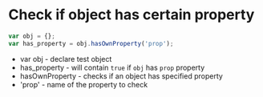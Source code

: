# Check if object has certain property

```javascript
var obj = {};
var has_property = obj.hasOwnProperty('prop');
```

- var obj - declare test object
- has_property - will contain ```true``` if ```obj``` has ```prop``` property
- hasOwnProperty - checks if an object has specified property
- 'prop' - name of the property to check
